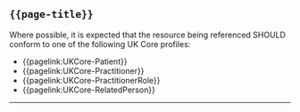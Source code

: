 ## <code>{{page-title}}</code>

Where possible, it is expected that the resource being referenced SHOULD conform to one of the following UK Core profiles:

- {{pagelink:UKCore-Patient}}
- {{pagelink:UKCore-Practitioner}}
- {{pagelink:UKCore-PractitionerRole}}
- {{pagelink:UKCore-RelatedPerson}}

---